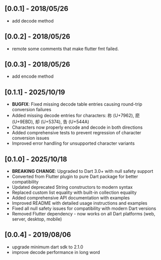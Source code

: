 ## [0.0.1] - 2018/05/26

* add decode method

## [0.0.2] - 2018/05/26

* remote some comments that make flutter fmt failed.

## [0.0.3] - 2018/05/26

* add encode method

## [0.1.1] - 2025/10/19

* **BUGFIX**: Fixed missing decode table entries causing round-trip conversion failures
* Added missing decode entries for characters: 祢 (U+7962), 麽 (U+9EBD), 却 (U+5374), 告 (U+544A)
* Characters now properly encode and decode in both directions
* Added comprehensive tests to prevent regression of character conversion issues
* Improved error handling for unsupported character variants

## [0.1.0] - 2025/10/18

* **BREAKING CHANGE**: Upgraded to Dart 3.0+ with null safety support
* Converted from Flutter plugin to pure Dart package for better compatibility
* Updated deprecated String constructors to modern syntax
* Replaced custom list equality with built-in collection equality
* Added comprehensive API documentation with examples
* Improved README with detailed usage instructions and examples
* Fixed all null safety issues for compatibility with modern Dart versions
* Removed Flutter dependency - now works on all Dart platforms (web, server, desktop, mobile)

## [0.0.4] - 2019/08/06

* upgrade minimum dart sdk to 2.1.0
* improve decode performance in long word